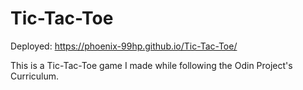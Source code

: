 # Tic-Tac-Toe

Deployed:  https://phoenix-99hp.github.io/Tic-Tac-Toe/

This is a Tic-Tac-Toe game I made while following the Odin Project's Curriculum. 
